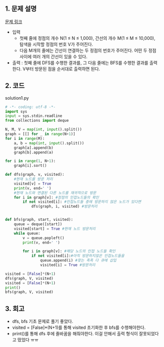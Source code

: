 ## 1. 문제 설명

[문제 링크](https://www.acmicpc.net/problem/1260)

- 입력
  - 첫째 줄에 정점의 개수 N(1 ≤ N ≤ 1,000), 간선의 개수 M(1 ≤ M ≤ 10,000), 탐색을 시작할 정점의 번호 V가 주어진다.
  - 다음 M개의 줄에는 간선이 연결하는 두 정점의 번호가 주어진다. 어떤 두 정점 사이에 여러 개의 간선이 있을 수 있다.
- 출력 : 첫째 줄에 DFS를 수행한 결과를, 그 다음 줄에는 BFS를 수행한 결과를 출력한다. V부터 방문된 점을 순서대로 출력하면 된다.

## 2. 코드

solution1.py

```python
# -*- coding: utf-8 -*-
import sys
input = sys.stdin.readline
from collections import deque

N, M, V = map(int, input().split())
graph = [[] for _ in range(N+1)]
for i in range(M):
    a, b = map(int, input().split())
    graph[a].append(b)
    graph[b].append(a)

for i in range(1, N+1):
    graph[i].sort()

def dfs(graph, v, visited):
    #현재 노드를 방문 처리
    visited[v] = True
    print(v, end=' ')
    #현재 노드와 연결된 다른 노드를 재귀적으로 방문
    for i in graph[v]: #정점의 인접노드들의 확인
        if not visited[i]: #인접노드들 중에 방문하지 않은 노드가 있다면
            dfs(graph, i, visited) #방문처리


def bfs(graph, start, visited):
    queue = deque([start])
    visited[start] = True #현재 노드 방문처리
    while queue:
        v = queue.popleft()
        print(v, end=' ')

        for i in graph[v]: #해당 노드의 인접 노드들 확인
            if not visited[i]:#아직 방문하지않은 인접노드들을
                queue.append(i) #찾는 족족 다 큐에 삽입
                visited[i] = True #방문처리

visited = [False]*(N+1)
dfs(graph, V, visited)
visited = [False]*(N+1)
print()
bfs(graph, V, visited)
```

## 3. 회고

- dfs, bfs 기초 문제로 풀기 좋았다.
- visited = [False]\*(N+1)를 통해 visited 초기화한 후 bfs를 수행해야한다.
- print()를 통해 dfs 후에 줄바꿈을 해줘야한다. 이걸 안해서 출력 형식이 잘못되었다고 떴었다 ㅠㅠ
